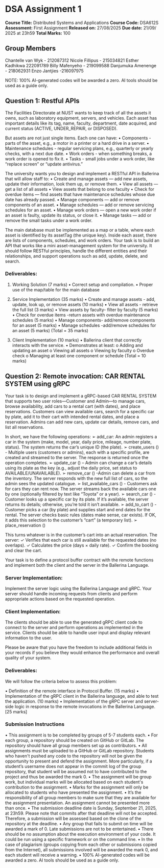 # DSA Assignment 1

**Course Title:** Distributed Systems and Applications
**Course Code:** DSA612S 
**Assessment:** First Assignment 
**Released on:** 27/08/2025
**Due date:** 21/09/ 2025 at 23h59
**Total Marks:** 100

## Group Members
Chantelle van Wyk - 212087312
Nicole Fillipus - 215034821
Esther Kadhikwa 222091789
Billy Mafenyeho - 219099588
Danjumuka Amenenge - 218062931
Enzo Jantjies -216097975


NOTE: 100% AI-generated codes will be awarded a zero. AI tools should be used as a guide only.

## Question 1: Restful APIs
The Facilities Directorate at NUST wants to keep track of all the assets it owns, such as laboratory equipment, servers, and vehicles. Each asset has important details like its tag, name, faculty,
department, date acquired, and current status (ACTIVE, UNDER_REPAIR, or DISPOSED).

But assets are not just single items. Each one can have:
• Components - parts of the asset, e.g., a motor in a printer or a hard drive in a server.
• Maintenance schedules - regular servicing plans, e.g., quarterly or yearly checks, with a next due date.
• Work orders - when something breaks, a work order is opened to fix it.
• Tasks - small jobs under a work order, like “replace screen” or “update antivirus.”

The university wants you to design and implement a RESTful API in Ballerina that will allow staff to:
• Create and manage assets — add new assets, update their information, look them up, or remove them.
• View all assets — get a list of all assets
• View assets that belong to one faculty
• Check for overdue items — find assets that have maintenance schedules whose due date has already passed.
• Manage components — add or remove components of an asset.
• Manage schedules — add or remove servicing schedules for an asset.
• Manage work orders — open a new work order if an asset is faulty, update its status, or close it.
• Manage tasks — add or remove the small tasks under a work order.

The main database must be implemented as a map or a table, where each asset is identified by its assetTag (the unique key).
Inside each asset, there are lists of components, schedules, and work orders.
Your task is to build an API that works like a mini asset-management system for the university.
It should follow RESTful principles, handle the different entities and their relationships, and
support operations such as add, update, delete, and search.

### Deliverables:

1. Working Solution (7 marks)
• Correct setup and compilation.
• Proper use of the map/table for the main database

2. Service Implementation (35 marks)
• Create and manage assets - add, update, look up, or remove assets (10 marks)
• View all assets - retrieve the full list (3 marks)
• View assets by faculty- filter by faculty (5 marks)
• Check for overdue items -return assets with overdue maintenance schedules (5 marks)
• Manage components- add/remove components for an asset (5 marks)
• Manage schedules -add/remove schedules for an asset (5 marks)
(Total = 35 marks)

3. Client Implementation (10 marks)
• Ballerina client that correctly interacts with the service.
• Demonstrates at least:
o Adding and updating an asset
o Viewing all assets
o Viewing by faculty
o Overdue check
o Managing at least one component or schedule
(Total = 10 marks)

## Question 2: Remote invocation: CAR RENTAL SYSTEM using gRPC
Your task is to design and implement a gRPC-based CAR RENTAL SYSTEM that supports two user roles—Customer and Admin—to manage cars, browse availability, add cars to a rental cart (with dates), and place reservations. Customers can view available cars, search for a specific car
by plate, add it to their cart with intended rental dates, and place a reservation. Admins can add new cars, update car details, remove cars, and list all reservations.

In short, we have the following operations:
➢ add_car: An admin registers a car in the system (make, model, year, daily price, mileage, number plate, status). The system returns the car’s unique ID (the plate).
➢ create_users () - Multiple users (customers or admins), each with a specific profile, are created and streamed to the server. The response is returned once the operation completes.
➢ update_car () – Admin can change a car’s details using its plate as the key (e.g., adjust the daily price, set status to AVAILABLE/UNAVAILABLE).
➢ remove_car () -Admin can delete a car from the inventory. The server responds with the new full list of cars, so the admin sees the updated catalogue.
➢ list_available_cars () - Customers ask for cars they can rent now. The server streams back the available cars one by one (optionally filtered by text like “Toyota” or a year).
➢ search_car () -Customer looks up a specific car by its plate. If it’s available, the server returns its details; otherwise, you’re told it isn’t available.
➢ add_to_cart () - Customer picks a car (by plate) and supplies start and end dates for the rental. The server checks basic rules (dates make sense, car exists). If OK, it adds this selection to the customer’s “cart” (a temporary list).
➢ place_reservation ()

This turns whatever is in the customer’s cart into an actual reservation. The server:
✓ Verifies that each car is still available for the requested dates (no overlaps).
✓ Calculates the price (days × daily rate).
✓ Confirm the booking and clear the cart.

Your task is to define a protocol buffer contract with the remote functions and implement both the client and the server in the Ballerina Language.

### Server Implementation:

Implement the server logic using the Ballerina Language and gRPC. Your server should handle
incoming requests from clients and perform appropriate actions based on the requested operation.

### Client Implementation:

The clients should be able to use the generated gRPC client code to connect to the server and perform operations as implemented in the service. Clients should be able to handle user input and display relevant information to the user.

Please be aware that you have the freedom to include additional fields in your records if you believe they would enhance the performance and overall quality of your system.

### Deliverables:

We will follow the criteria below to assess this problem:

• Definition of the remote interface in Protocol Buffer. (15 marks)
• Implementation of the gRPC client in the Ballerina language, and able to test the application. (10 marks)
• Implementation of the gRPC server and server-side logic in response to the remote invocations in the Ballerina Language. [25 marks]

### Submission Instructions
• This assignment is to be completed by groups of 5-7 students each.
• For each group, a repository should be created on GitHub or GitLab. The repository should have all group members set up as contributors.
• All assignments must be uploaded to a GitHub or GitLab repository. Students who haven't pushed any code to the repository will not be given the opportunity to present and defend the assignment. More particularly, if a student’s username does not appear in the commit log of the group repository, that student will be assumed not to have contributed to the project and thus be awarded the mark 0.
• The assignment will be group work, but individual marks will be allocated based on each student's contribution to the assignment.
• Marks for the assignment will only be allocated to students who have presented the assignment.
• It’s the responsibility of all group members to make sure that they are available for the assignment presentation. An assignment cannot be presented more than once.
• The submission deadline date is Sunday, September 21, 2025, at 23h59. Please note that commits after that deadline will not be accepted. Therefore, a submission will be assessed based on the clone of the repository at the deadline.
• Any group that fails to submit on time will be awarded a mark of 0. Late submissions are not to be entertained.
• There should be no assumption about the execution environment of your code. It could be run using a specific framework or on the command line.
• In the case of plagiarism (groups copying from each other or submissions copied from the Internet), all submissions involved will be awarded the mark 0, and each student will receive a warning.
• 100% AI-generated codes will be awarded a zero. AI tools should be used as a guide only.
